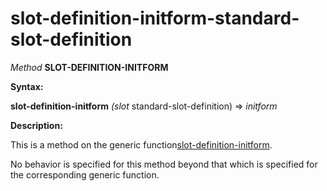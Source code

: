 slot-definition-initform-standard-slot-definition
=================================================

*Method* **SLOT-DEFINITION-INITFORM**

**Syntax:**

**slot-definition-initform** *(slot* standard-slot-definition) => *initform*

**Description:**

This is a method on the generic function[slot-definition-initform](/docs/meta-object-protocol/slot-definition-initform).

No behavior is specified for this method beyond that which is specified for the corresponding generic function.

